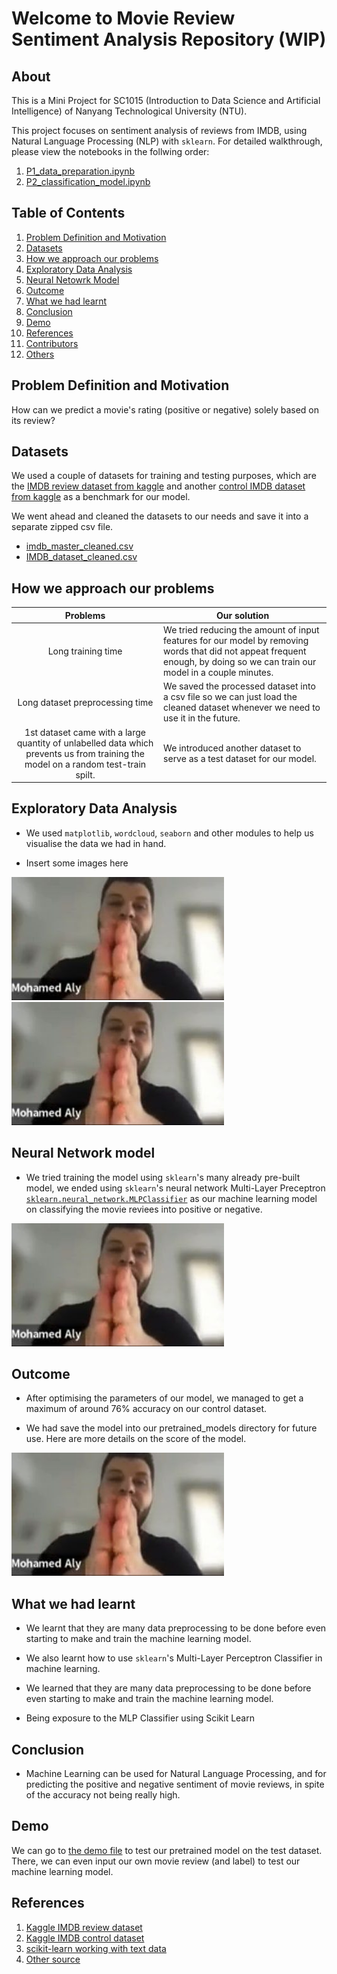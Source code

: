 # Welcome to Movie Review Sentiment Analysis Repository (WIP)

## About

This is a Mini Project for SC1015 (Introduction to Data Science and Artificial Intelligence) of Nanyang Technological University (NTU).

This project focuses on sentiment analysis of reviews from IMDB, using Natural Language Processing (NLP) with `sklearn`. For detailed walkthrough, please view the notebooks in the follwing order:

1. [P1_data_preparation.ipynb](./P1_data_preparation.ipynb)
2. [P2_classification_model.ipynb](./P2_classification_model.ipynb)

## Table of Contents

1. [Problem Definition and Motivation](#problem-definition-and-motivation)
2. [Datasets](#datasets)
3. [How we approach our problems](#how-we-approach-our-problems)
4. [Exploratory Data Analysis](#exploratory-data-analysis)
5. [Neural Netowrk Model](#neural-network-model)
6. [Outcome](#outcome)
7. [What we had learnt](#what-we-had-learnt)
8. [Conclusion](#conclusion)
9. [Demo](#demo)
10. [References](#references)
11. [Contributors](#contributors)
12. [Others](https://www.youtube.com/watch?v=dQw4w9WgXcQ)

## Problem Definition and Motivation

How can we predict a movie's rating (positive or negative) solely based on its review?

## Datasets

We used a couple of datasets for training and testing purposes, which are the [IMDB review dataset from kaggle](https://www.kaggle.com/datasets/utathya/imdb-review-dataset) and another [control IMDB dataset from kaggle](https://www.kaggle.com/code/shubhamptrivedi/sentiment-analysis-on-imdb-movie-reviews/data?select=IMDB+Dataset.csv) as a benchmark for our model.

We went ahead and cleaned the datasets to our needs and save it into a separate zipped csv file.

- [imdb_master_cleaned.csv](./datasets/imdb_master_cleaned.zip)
- [IMDB_dataset_cleaned.csv](./datasets/IMDB_dataset_cleaned.zip)

## How we approach our problems

| Problems | Our solution |
| :------: | ------------ |
| Long training time | We tried reducing the amount of input features for our model by removing words that did not appeat frequent enough, by doing so we can train our model in a couple minutes. | 
| Long dataset preprocessing time | We saved the processed dataset into a csv file so we can just load the cleaned dataset whenever we need to use it in the future. |
| 1st dataset came with a large quantity of unlabelled data which prevents us from training the model on a random test-train spilt. | We introduced another dataset to serve as a test dataset for our model. |
## Exploratory Data Analysis

- We used `matplotlib`, `wordcloud`, `seaborn` and other modules to help us visualise the data we had in hand.

- Insert some images here

![image 1](./images/temp.jpg)
![image 2](./images/temp.jpg)

## Neural Network model

- We tried training the model using `sklearn`'s many already pre-built model, we ended using `sklearn`'s neural network Multi-Layer Preceptron [`sklearn.neural_network.MLPClassifier`](https://scikit-learn.org/stable/modules/generated/sklearn.neural_network.MLPClassifier.html) as our machine learning model on classifying the movie reviees into positive or negative.

![another_image_here](./images/temp.jpg)

## Outcome

- After optimising the parameters of our model, we managed to get a maximum of around 76% accuracy on our control dataset.

- We had save the model into our pretrained_models directory for future use. Here are more details on the score of the model.

![model score stuff](./images/temp.jpg)

## What we had learnt

- We learnt that they are many data preprocessing to be done before even starting to make and train the machine learning model.

- We also learnt how to use `sklearn`'s Multi-Layer Perceptron Classifier in machine learning.

- We learned that they are many data preprocessing to be done before even starting to make and train the machine learning model.
- Being exposure to the MLP Classifier using Scikit Learn 


## Conclusion

- Machine Learning can be used for Natural Language Processing, and for predicting the positive and negative sentiment of movie reviews, in spite of the accuracy not being really high.

## Demo

We can go to [the demo file](./demo.ipynb) to test our pretrained model on the test dataset. There, we can even input our own movie review (and label) to test our machine learning model.

## References

1. [Kaggle IMDB review dataset](https://www.kaggle.com/datasets/utathya/imdb-review-dataset)
2. [Kaggle IMDB control dataset](https://www.kaggle.com/code/shubhamptrivedi/sentiment-analysis-on-imdb-movie-reviews/data?select=IMDB+Dataset.csv)
3. [scikit-learn working with text data](https://scikit-learn.org/stable/tutorial/text_analytics/working_with_text_data.html)
4. [Other source](https://www.youtube.com/watch?v=dQw4w9WgXcQ)
